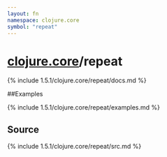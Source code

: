 ```yaml
---
layout: fn
namespace: clojure.core
symbol: "repeat"
---
```


# [clojure.core](../)/repeat

{% include 1.5.1/clojure.core/repeat/docs.md %}

##Examples

{% include 1.5.1/clojure.core/repeat/examples.md %}
## Source
{% include 1.5.1/clojure.core/repeat/src.md %}

